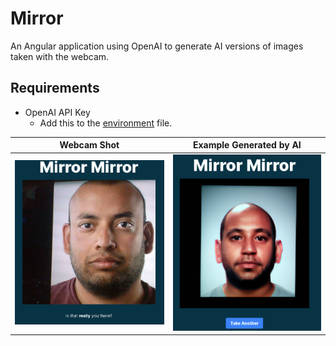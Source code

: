 # Mirror

An Angular application using OpenAI to generate AI versions of images taken with the webcam.

## Requirements

* OpenAI API Key
  * Add this to the [environment](/src/environments) file.

| Webcam Shot | Example Generated by AI |
|-------------| --- |
| <img src="webcam.png"> | <img src="openai.png"> |
